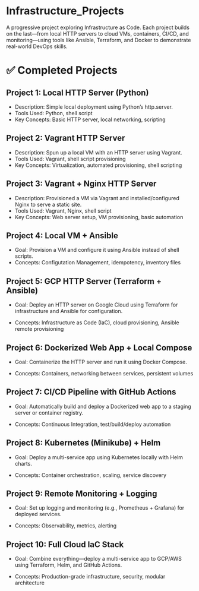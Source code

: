 # Infrastructure_Projects
A progressive project exploring Infrastructure as Code. Each project builds on the last—from local HTTP servers to cloud VMs, containers, CI/CD, and monitoring—using tools like Ansible, Terraform, and Docker to demonstrate real-world DevOps skills.


# ✅ Completed Projects
## Project 1: Local HTTP Server (Python)
- Description: Simple local deployment using Python’s http.server.
- Tools Used: Python, shell script
- Key Concepts: Basic HTTP server, local networking, scripting

## Project 2: Vagrant HTTP Server
- Description: Spun up a local VM with an HTTP server using Vagrant.
- Tools Used: Vagrant, shell script provisioning
- Key Concepts: Virtualization, automated provisioning, shell scripting

## Project 3: Vagrant + Nginx HTTP Server
- Description: Provisioned a VM via Vagrant and installed/configured Nginx to serve a static site.
- Tools Used: Vagrant, Nginx, shell script
- Key Concepts: Web server setup, VM provisioning, basic automation


## Project 4: Local VM + Ansible 
- Goal: Provision a VM and configure it using Ansible instead of shell scripts. 
- Concepts: Configutation Management, idempotency, inventory files

## Project 5: GCP HTTP Server (Terraform + Ansible)
- Goal: Deploy an HTTP server on Google Cloud using Terraform for infrastructure and Ansible for configuration.

- Concepts: Infrastructure as Code (IaC), cloud provisioning, Ansible remote provisioning

## Project 6: Dockerized Web App + Local Compose
- Goal: Containerize the HTTP server and run it using Docker Compose.

- Concepts: Containers, networking between services, persistent volumes

## Project 7: CI/CD Pipeline with GitHub Actions
- Goal: Automatically build and deploy a Dockerized web app to a staging server or container registry.

- Concepts: Continuous Integration, test/build/deploy automation

## Project 8: Kubernetes (Minikube) + Helm
- Goal: Deploy a multi-service app using Kubernetes locally with Helm charts.

- Concepts: Container orchestration, scaling, service discovery

## Project 9: Remote Monitoring + Logging
- Goal: Set up logging and monitoring (e.g., Prometheus + Grafana) for deployed services.

- Concepts: Observability, metrics, alerting

## Project 10: Full Cloud IaC Stack
- Goal: Combine everything—deploy a multi-service app to GCP/AWS using Terraform, Helm, and GitHub Actions.

- Concepts: Production-grade infrastructure, security, modular architecture